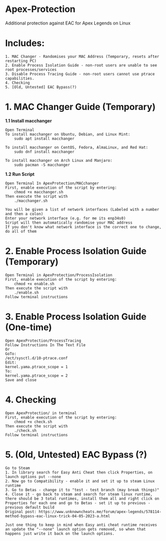 # Apex-Protection
Additional protection against EAC for Apex Legends on Linux

# Includes:
    1. MAC Changer - Randomises your MAC Address (Temporary, resets after restarting PC)
    2. Enable Process Isolation Guide - non-root users are unable to see root processes/services
    3. Disable Process Tracing Guide - non-root users cannot use ptrace capabilities.
    4. Checking
    5. [Old, Untested] EAC Bypass(?)

# 1. MAC Changer Guide (Temporary)
**1.1 Install macchanger**

    Open Terminal
    To install macchanger on Ubuntu, Debian, and Linux Mint:
        sudo apt install macchanger

    To install macchanger on CentOS, Fedora, AlmaLinux, and Red Hat:
        sudo dnf install macchanger

    To install macchanger on Arch Linux and Manjaro:
        sudo pacman -S macchanger
        
**1.2 Run Script**

    Open Terminal In ApexProtection/MACchanger
    First, enable execution of the script by entering:
        chmod +x macchanger.sh
    Then execute the script with
        ./macchanger.sh

    You will be given a list of network interfaces (Labeled with a number and then a colon)
    Enter your network interface (e.g. for me its enp34s0)
    Script will then automatically randomise your MAC address
    If you don't know what network interface is the correct one to change, do all of them

# 2. Enable Process Isolation Guide (Temporary)

    Open Terminal in ApexProtection/ProcessIsolation
    First, enable execution of the script by entering:
        chmod +x enable.sh
    Then execute the script with
        ./enable.sh
    Follow terminal instructions

# 3. Enable Process Isolation Guide (One-time)
    Open ApexProtection/ProcessTracing
    Follow Instructions In The Text File
    Or
    GoTo:
    /ect/sysctl.d/10-ptrace.conf
    Edit:
    kernel.yama.ptrace_scope = 1
    To:
    kernel.yama.ptrace_scope = 2
    Save and close

# 4. Checking

    Open ApexProtection/ in terminal
    First, enable execution of the script by entering:
        chmod +x check.sh
    Then execute the script with
        ./check.sh
    Follow terminal instructions

# 5. (Old, Untested) EAC Bypass (?) 
    Go to Steam
    1. In library search for Easy Anti Cheat then click Properties, on launch options put --none
    2. Now go to Compatibility - enable it and set it up to steam Linux runtime
    3. Go to Betas - change it to "test - test branch (may break things)"
    4. Close it - go back to steam and search for steam linux runtime, there should be 3 total runtimes, install them all and right click on Properties for each one and go to Betas - set it up to previous - previous default build
    Original post: https://www.unknowncheats.me/forum/apex-legends/578114-method-bypass-eac-linux-trick-04-05-2023-a.html

    Just one thing to keep in mind when Easy anti cheat runtime receives an update the "--none" launch option gets removed, so when that happens just write it back on the launch options.
